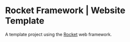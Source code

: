 # Rocket Framework | Website Template

A template project using the [Rocket](https://rocket.rs/v0.5-rc/guide/introduction/) web framework.